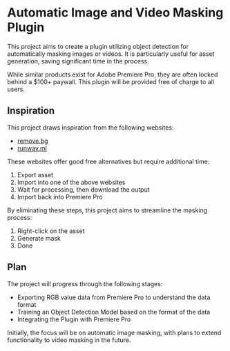# Automatic Image and Video Masking Plugin

This project aims to create a plugin utilizing object detection for automatically masking images or videos. It is particularly useful for asset generation, saving significant time in the process.

While similar products exist for Adobe Premiere Pro, they are often locked behind a $100+ paywall. This plugin will be provided free of charge to all users.

## Inspiration

This project draws inspiration from the following websites:
- [remove.bg](https://www.remove.bg/)
- [runway.ml](https://runwayml.com/)

These websites offer good free alternatives but require additional time:
1. Export asset
2. Import into one of the above websites
3. Wait for processing, then download the output
4. Import back into Premiere Pro

By eliminating these steps, this project aims to streamline the masking process:
1. Right-click on the asset
2. Generate mask
3. Done

## Plan

The project will progress through the following stages:
- Exporting RGB value data from Premiere Pro to understand the data format
- Training an Object Detection Model based on the format of the data
- Integrating the Plugin with Premiere Pro

Initially, the focus will be on automatic image masking, with plans to extend functionality to video masking in the future.
